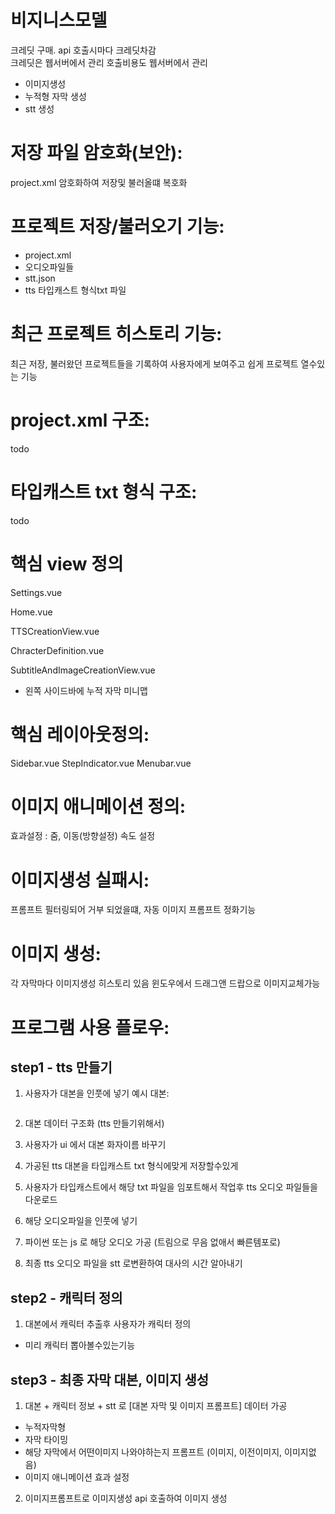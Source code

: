 # 비지니스모델
크레딧 구매.
api 호출시마다 크레딧차감  
크레딧은 웹서버에서 관리
호출비용도 웹서버에서 관리

- 이미지생성
- 누적형 자막 생성
- stt 생성


# 저장 파일 암호화(보안):
project.xml 암호화하여 저장및 불러올떄 복호화

#  프로젝트 저장/불러오기 기능:
- project.xml
- 오디오파일들
- stt.json
- tts 타입캐스트 형식txt 파일

# 최근 프로젝트 히스토리 기능:
최근 저장, 불러왔던 프로젝트들을 기록하여 사용자에게 보여주고 쉽게 프로젝트 열수있는 기능

# project.xml 구조:
todo

# 타입캐스트 txt 형식 구조:
todo

# 핵심 view 정의

Settings.vue

Home.vue

TTSCreationView.vue

ChracterDefinition.vue

SubtitleAndImageCreationView.vue
- 왼쪽 사이드바에 누적 자막 미니맵


# 핵심 레이아웃정의:
Sidebar.vue 
StepIndicator.vue
Menubar.vue


# 이미지  애니메이션 정의:
효과설정 : 줌, 이동(방향설정)
속도 설정

# 이미지생성 실패시:
프롬프트 필터링되어  거부 되었을떄, 자동 이미지 프롬프트 정화기능


# 이미지 생성:

각 자막마다 이미지생성 히스토리 있음
윈도우에서 드래그앤 드랍으로 이미지교체가능


# 프로그램 사용 플로우:

## step1 - tts 만들기
1. 사용자가 대본을 인풋에 넣기
예시 대본:
```text

```
2. 대본 데이터 구조화 (tts 만들기위해서)


3. 사용자가 ui 에서 대본 화자이름 바꾸기

4. 가공된 tts 대본을  타입캐스트 txt 형식에맞게 저장할수있게 

5.  사용자가 타입캐스트에서 해당 txt 파일을 임포트해서 작업후 tts 오디오 파일들을 다운로드
6.  해당 오디오파일을 인풋에 넣기
7.  파이썬 또는 js 로 해당 오디오 가공 (트림으로 무음 없애서 빠른템포로)
8.  최종 tts 오디오 파일을 stt 로변환하여 대사의 시간 알아내기
   

## step2 - 캐릭터 정의

1.  대본에서 캐릭터 추출후 사용자가 캐릭터 정의 
- 미리 캐릭터 뽑아볼수있는기능
  
## step3 - 최종 자막 대본, 이미지 생성
1.  대본 + 캐릭터 정보 + stt 로  [대본 자막 및 이미지 프롬프트] 데이터 가공 
- 누적자막형
- 자막 타이밍
- 해당 자막에서 어떤이미지 나와야하는지 프롬프트 (이미지, 이전이미지, 이미지없음)
- 이미지 애니메이션 효과 설정

2.  이미지프롬프트로 이미지생성 api 호출하여 이미지 생성





